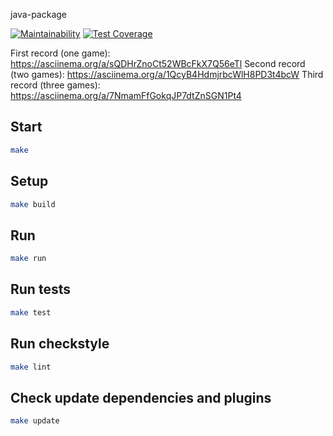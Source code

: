 java-package

[![Maintainability](https://api.codeclimate.com/v1/badges/be8ad82c04cab496efcd/maintainability)](https://codeclimate.com/github/alexhmbg/java-project-61/maintainability)
[![Test Coverage](https://api.codeclimate.com/v1/badges/be8ad82c04cab496efcd/test_coverage)](https://codeclimate.com/github/alexhmbg/java-project-61/test_coverage)

First record (one game): https://asciinema.org/a/sQDHrZnoCt52WBcFkX7Q56eTl
Second record (two games): https://asciinema.org/a/1QcyB4HdmjrbcWlH8PD3t4bcW
Third record (three games): https://asciinema.org/a/7NmamFfGokqJP7dtZnSGN1Pt4

## Start

```bash
make
```

## Setup

```bash
make build
```

## Run

```bash
make run
```

## Run tests

```bash
make test
```

## Run checkstyle

```bash
make lint
```

## Check update dependencies and plugins

```bash
make update
```